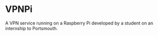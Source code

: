 # VPNPi
A VPN service running on a Raspberry Pi developed by a student on an internship to Portsmouth.
